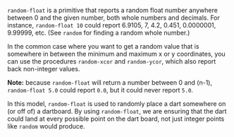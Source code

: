 ﻿`random-float` is a primitive that reports a random float number anywhere between 0 and the given number, both whole numbers and decimals. For instance, `random-float 10` could report 6.9105, 7, 4.2, 0.451, 0.0000001, 9.99999, etc. (See `random` for finding a random whole number.)

In the common case where you want to get a random value that is somewhere in between the minimum and maximum x or y coordinates, you can use the procedures `random-xcor` and `random-ycor`, which also report back non-integer values. 

**Note:** because `random-float` will return a number between 0 and (n-1), `random-float 5.0` could report  `0.0`, but it could never report  `5.0`. 



In this model, `random-float` is used to randomly place a dart somewhere on (or off of) a dartboard. By using `random-float`, we are ensuring that the dart could land at every possible point on the dart board, not just integer points like `random` would produce. 